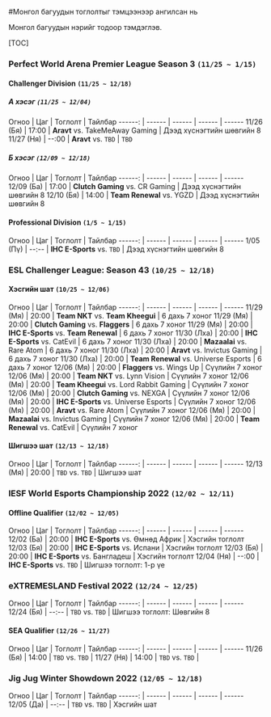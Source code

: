 
#Монгол багуудын тоглолтыг тэмцээнээр ангилсан нь

Монгол багуудын нэрийг тодоор тэмдэглэв.

[TOC]

### Perfect World Arena Premier League Season 3 `(11/25 ~ 1/15)`

#### Challenger Division `(11/25 ~ 12/18)`

##### А хэсэг `(11/25 ~ 12/04)`

Огноо | Цаг | Тоглолт | Тайлбар
------: | ------ | ------ | ------ | ------
11/26 (Бя) | 17:00 | **Aravt** vs. TakeMeAway Gaming | Дээд хүснэгтийн шөвгийн 8
11/27 (Ня) | --:00 | **Aravt** vs. `TBD` | `TBD`

##### Б хэсэг `(12/09 ~ 12/18)`

Огноо | Цаг | Тоглолт | Тайлбар
------: | ------ | ------ | ------ | ------
12/09 (Ба) | 17:00 | **Clutch Gaming** vs. CR Gaming | Дээд хүснэгтийн шөвгийн 8
12/10 (Бя) | 14:00 | **Team Renewal** vs. YGZD | Дээд хүснэгтийн шөвгийн 8

#### Professional Division `(1/5 ~ 1/15)`

Огноо | Цаг | Тоглолт | Тайлбар
------: | ------ | ------ | ------ | ------
1/05 (Пү) | --:-- | **IHC E-Sports** vs. `TBD` | Дээд хүснэгтийн шөвгийн 8

### ESL Challenger League: Season 43 `(10/25 ~ 12/18)`

#### Хэсгийн шат `(10/25 ~ 12/06)`

Огноо | Цаг | Тоглолт | Тайлбар
------: | ------ | ------ | ------ | ------
11/29 (Мя) | 20:00 | **Team NKT** vs. **Team Kheegui** | 6 дахь 7 хоног
11/29 (Мя) | 20:00 | **Clutch Gaming** vs. **Flaggers** | 6 дахь 7 хоног
11/29 (Мя) | 20:00 | **IHC E-Sports** vs. **Team Renewal** | 6 дахь 7 хоног
11/30 (Лха) | 20:00 | **IHC E-Sports** vs. CatEvil | 6 дахь 7 хоног
11/30 (Лха) | 20:00 | **Mazaalai** vs. Rare Atom | 6 дахь 7 хоног
11/30 (Лха) | 20:00 | **Aravt** vs. Invictus Gaming | 6 дахь 7 хоног
11/30 (Лха) | 20:00 | **Team Renewal** vs. Universe Esports | 6 дахь 7 хоног
12/06 (Мя) | 20:00 | **Flaggers** vs. Wings Up | Сүүлийн 7 хоног
12/06 (Мя) | 20:00 | **Team NKT** vs. Lynn Vision | Сүүлийн 7 хоног
12/06 (Мя) | 20:00 | **Team Kheegui** vs. Lord Rabbit Gaming | Сүүлийн 7 хоног
12/06 (Мя) | 20:00 | **Clutch Gaming** vs. NEXGA | Сүүлийн 7 хоног
12/06 (Мя) | 20:00 | **IHC E-Sports** vs. Universe Esports | Сүүлийн 7 хоног
12/06 (Мя) | 20:00 | **Aravt** vs. Rare Atom | Сүүлийн 7 хоног
12/06 (Мя) | 20:00 | **Mazaalai** vs. Invictus Gaming | Сүүлийн 7 хоног
12/06 (Мя) | 20:00 | **Team Renewal** vs. CatEvil | Сүүлийн 7 хоног

#### Шигшээ шат `(12/13 ~ 12/18)`

Огноо | Цаг | Тоглолт | Тайлбар
------: | ------ | ------ | ------ | ------
12/13 (Мя) | 20:00 | `TBD` vs. `TBD` | Шигшээ шат

### IESF World Esports Championship 2022 `(12/02 ~ 12/11)`

#### Offline Qualifier `(12/02 ~ 12/05)`

Огноо | Цаг | Тоглолт | Тайлбар
------: | ------ | ------ | ------ | ------
12/02 (Ба) | 20:00 | **IHC E-Sports** vs. Өмнөд Африк | Хэсгийн тоглолт
12/03 (Бя) | 20:00 | **IHC E-Sports** vs. Испани | Хэсгийн тоглолт
12/03 (Бя) | 20:00 | **IHC E-Sports** vs. Бангладеш | Хэсгийн тоглолт
12/04 (Ня) | --:00 | **IHC E-Sports** vs. `TBD` | Шигшээ тоглолт: 1-р үе

### eXTREMESLAND Festival 2022 `(12/24 ~ 12/25)`

Огноо | Цаг | Тоглолт | Тайлбар
------: | ------ | ------ | ------ | ------
12/24 (Бя) | --:-- | `TBD` vs. `TBD` | Шигшээ тоглолт: Шөвгийн 8

#### SEA Qualifier `(12/26 ~ 11/27)`

Огноо | Цаг | Тоглолт | Тайлбар
------: | ------ | ------ | ------ | ------
11/26 (Бя) | 14:00 | `TBD` vs. `TBD` | 
11/27 (Ня) | 14:00 | `TBD` vs. `TBD` | 

### Jig Jug Winter Showdown 2022 `(12/05 ~ 12/18)`

Огноо | Цаг | Тоглолт | Тайлбар
------: | ------ | ------ | ------ | ------
12/05 (Да) | --:-- | `TBD` vs. `TBD` | Хэсгийн шат
